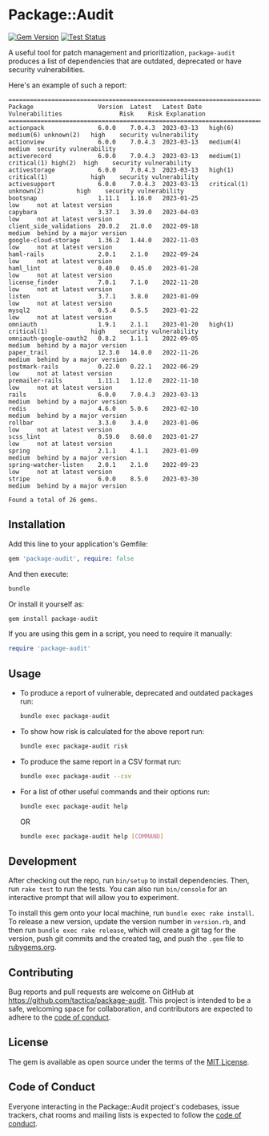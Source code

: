 # Package::Audit

[![Gem Version](https://badge.fury.io/rb/package-audit.svg)](https://rubygems.org/gems/package-audit)
[![Test Status](https://github.com/tactica/package-audit/actions/workflows/test.yml/badge.svg)](https://github.com/tactica/package-audit/actions)

A useful tool for patch management and prioritization, `package-audit` produces a list of dependencies that are outdated, deprecated or have security vulnerabilities.

Here's an example of such a report:

```
========================================================================================================================
Package                  Version  Latest   Latest Date  Vulnerabilities                Risk    Risk Explanation         
========================================================================================================================
actionpack               6.0.0    7.0.4.3  2023-03-13   high(6) medium(6) unknown(2)   high    security vulnerability   
actionview               6.0.0    7.0.4.3  2023-03-13   medium(4)                      medium  security vulnerability   
activerecord             6.0.0    7.0.4.3  2023-03-13   medium(1) critical(1) high(2)  high    security vulnerability   
activestorage            6.0.0    7.0.4.3  2023-03-13   high(1) critical(1)            high    security vulnerability   
activesupport            6.0.0    7.0.4.3  2023-03-13   critical(1) unknown(2)         high    security vulnerability   
bootsnap                 1.11.1   1.16.0   2023-01-25                                  low     not at latest version    
capybara                 3.37.1   3.39.0   2023-04-03                                  low     not at latest version    
client_side_validations  20.0.2   21.0.0   2022-09-18                                  medium  behind by a major version
google-cloud-storage     1.36.2   1.44.0   2022-11-03                                  low     not at latest version    
haml-rails               2.0.1    2.1.0    2022-09-24                                  low     not at latest version    
haml_lint                0.40.0   0.45.0   2023-01-28                                  low     not at latest version    
license_finder           7.0.1    7.1.0    2022-11-28                                  low     not at latest version    
listen                   3.7.1    3.8.0    2023-01-09                                  low     not at latest version    
mysql2                   0.5.4    0.5.5    2023-01-22                                  low     not at latest version    
omniauth                 1.9.1    2.1.1    2023-01-20   high(1) critical(1)            high    security vulnerability   
omniauth-google-oauth2   0.8.2    1.1.1    2022-09-05                                  medium  behind by a major version
paper_trail              12.3.0   14.0.0   2022-11-26                                  medium  behind by a major version
postmark-rails           0.22.0   0.22.1   2022-06-29                                  low     not at latest version    
premailer-rails          1.11.1   1.12.0   2022-11-10                                  low     not at latest version    
rails                    6.0.0    7.0.4.3  2023-03-13                                  medium  behind by a major version
redis                    4.6.0    5.0.6    2023-02-10                                  medium  behind by a major version
rollbar                  3.3.0    3.4.0    2023-01-06                                  low     not at latest version    
scss_lint                0.59.0   0.60.0   2023-01-27                                  low     not at latest version    
spring                   2.1.1    4.1.1    2023-01-09                                  medium  behind by a major version
spring-watcher-listen    2.0.1    2.1.0    2022-09-23                                  low     not at latest version    
stripe                   6.0.0    8.5.0    2023-03-30                                  medium  behind by a major version

Found a total of 26 gems.
```

## Installation

Add this line to your application's Gemfile:

```ruby
gem 'package-audit', require: false
```

And then execute:

```bash
bundle
```

Or install it yourself as:

```bash
gem install package-audit
```

If you are using this gem in a script, you need to require it manually:

```ruby
require 'package-audit'
```

## Usage


* To produce a report of vulnerable, deprecated and outdated packages run:

    ```bash
    bundle exec package-audit
    ```

* To show how risk is calculated for the above report run:

    ```bash
    bundle exec package-audit risk
    ```

* To produce the same report in a CSV format run:

    ```bash
    bundle exec package-audit --csv
    ```

* For a list of other useful commands and their options run:

    ```bash
    bundle exec package-audit help
    ```
  
    OR

    ```bash
    bundle exec package-audit help [COMMAND]
    ```

## Development

After checking out the repo, run `bin/setup` to install dependencies. Then, run `rake test` to run the tests. You can also run `bin/console` for an interactive prompt that will allow you to experiment.

To install this gem onto your local machine, run `bundle exec rake install`. To release a new version, update the version number in `version.rb`, and then run `bundle exec rake release`, which will create a git tag for the version, push git commits and the created tag, and push the `.gem` file to [rubygems.org](https://rubygems.org).

## Contributing

Bug reports and pull requests are welcome on GitHub at https://github.com/tactica/package-audit. This project is intended to be a safe, welcoming space for collaboration, and contributors are expected to adhere to the [code of conduct](https://github.com/[USERNAME]/package-audit/blob/main/CODE_OF_CONDUCT.md).

## License

The gem is available as open source under the terms of the [MIT License](https://opensource.org/licenses/MIT).

## Code of Conduct

Everyone interacting in the Package::Audit project's codebases, issue trackers, chat rooms and mailing lists is expected to follow the [code of conduct](https://github.com/[USERNAME]/package-audit/blob/main/CODE_OF_CONDUCT.md).
